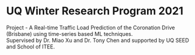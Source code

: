 # UQ Winter Research Program 2021
Project - A Real-time Traffic Load Prediction of the Coronation Drive (Brisbane) using time-series based ML techniques.\
Supervised by Dr. Miao Xu and Dr. Tony Chen and supported by UQ SEED and School of ITEE.
